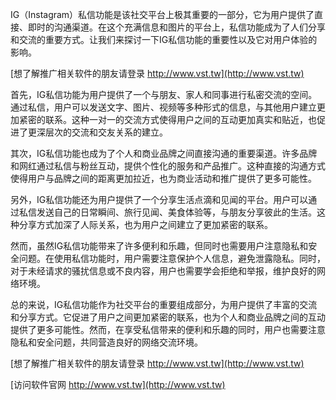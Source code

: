 IG（Instagram）私信功能是该社交平台上极其重要的一部分，它为用户提供了直接、即时的沟通渠道。在这个充满信息和图片的平台上，私信功能成为了人们分享和交流的重要方式。让我们来探讨一下IG私信功能的重要性以及它对用户体验的影响。

[想了解推广相关软件的朋友请登录 http://www.vst.tw](http://www.vst.tw)

首先，IG私信功能为用户提供了一个与朋友、家人和同事进行私密交流的空间。通过私信，用户可以发送文字、图片、视频等多种形式的信息，与其他用户建立更加紧密的联系。这种一对一的交流方式使得用户之间的互动更加真实和贴近，也促进了更深层次的交流和交友关系的建立。

其次，IG私信功能也成为了个人和商业品牌之间直接沟通的重要渠道。许多品牌和网红通过私信与粉丝互动，提供个性化的服务和产品推广。这种直接的沟通方式使得用户与品牌之间的距离更加拉近，也为商业活动和推广提供了更多可能性。

另外，IG私信功能还为用户提供了一个分享生活点滴和见闻的平台。用户可以通过私信发送自己的日常瞬间、旅行见闻、美食体验等，与朋友分享彼此的生活。这种分享方式加深了人际关系，也为用户之间建立了更加紧密的联系。

然而，虽然IG私信功能带来了许多便利和乐趣，但同时也需要用户注意隐私和安全问题。在使用私信功能时，用户需要注意保护个人信息，避免泄露隐私。同时，对于未经请求的骚扰信息或不良内容，用户也需要学会拒绝和举报，维护良好的网络环境。

总的来说，IG私信功能作为社交平台的重要组成部分，为用户提供了丰富的交流和分享方式。它促进了用户之间更加紧密的联系，也为个人和商业品牌之间的互动提供了更多可能性。然而，在享受私信带来的便利和乐趣的同时，用户也需要注意隐私和安全问题，共同营造良好的网络交流环境。

[想了解推广相关软件的朋友请登录 http://www.vst.tw](http://www.vst.tw)


[访问软件官网 http://www.vst.tw](http://www.vst.tw)
